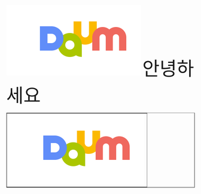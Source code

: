 <img src="daum.png">
<table border = "1">
  <tr>
  <td><img src = "daum.png" height = "100%"></td>
  <span style = "font-size : 50px;">안녕하세요</span>
  </tr>
  </table>
